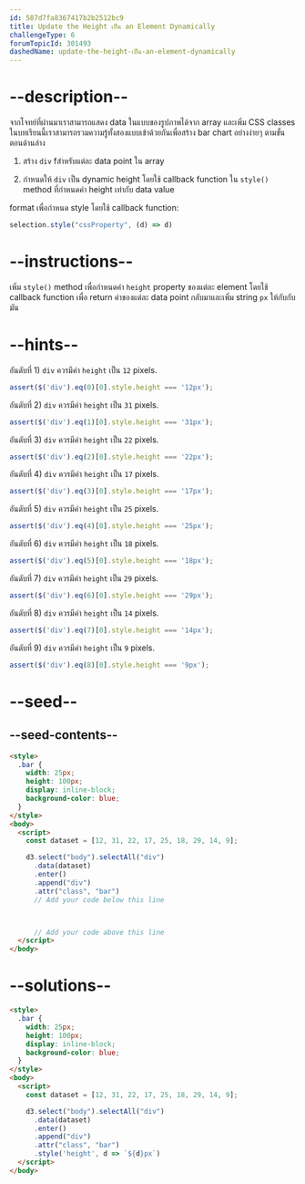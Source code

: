 ```yaml
---
id: 587d7fa8367417b2b2512bc9
title: Update the Height เป็น an Element Dynamically
challengeType: 6
forumTopicId: 301493
dashedName: update-the-height-เป็น-an-element-dynamically
---
```


# --description--

จากโจทย์ที่ผ่านมาเราสามารถแสดง data ในแบบของรูปภาพได้จาก array และเพิ่ม CSS classes ในบทเรียนนี้เราสามารถรวมความรู้ทั้งสองแบบเข้าด้วยกันเพื่อสร้าง bar chart อย่างง่ายๆ ตามขั้นตอนด้านล่าง

1) สร้าง `div` fสำหรับแต่ละ data point ใน array

2) กำหนดให้ `div` เป็น dynamic height โดยใช้ callback function ใน `style()` method ที่กำหนดค่า height เท่ากับ data value

format เพื่อกำหนด style โดยใช้ callback function:

```js
selection.style("cssProperty", (d) => d)
```

# --instructions--

เพิ่ม `style()` method เพื่อกำหนดค่า `height` property ของแต่ละ element โดยใช้ callback function เพื่อ return ค่าของแต่ละ data point กลับมาและเพิ่ม string `px` ให้กับกับมัน

# --hints--

อันดับที่ 1) `div` ควรมีค่า `height` เป็น `12` pixels.

```js
assert($('div').eq(0)[0].style.height === '12px');
```

อันดับที่ 2) `div` ควรมีค่า `height` เป็น `31` pixels.

```js
assert($('div').eq(1)[0].style.height === '31px');
```

อันดับที่ 3) `div` ควรมีค่า `height` เป็น `22` pixels.

```js
assert($('div').eq(2)[0].style.height === '22px');
```

อันดับที่ 4) `div` ควรมีค่า `height` เป็น `17` pixels.

```js
assert($('div').eq(3)[0].style.height === '17px');
```

อันดับที่ 5) `div` ควรมีค่า `height` เป็น `25` pixels.

```js
assert($('div').eq(4)[0].style.height === '25px');
```

อันดับที่ 6) `div` ควรมีค่า `height` เป็น `18` pixels.

```js
assert($('div').eq(5)[0].style.height === '18px');
```

อันดับที่ 7) `div` ควรมีค่า `height` เป็น `29` pixels.

```js
assert($('div').eq(6)[0].style.height === '29px');
```

อันดับที่ 8) `div` ควรมีค่า `height` เป็น `14` pixels.

```js
assert($('div').eq(7)[0].style.height === '14px');
```

อันดับที่ 9) `div` ควรมีค่า `height` เป็น `9` pixels.

```js
assert($('div').eq(8)[0].style.height === '9px');
```

# --seed--

## --seed-contents--

```html
<style>
  .bar {
    width: 25px;
    height: 100px;
    display: inline-block;
    background-color: blue;
  }
</style>
<body>
  <script>
    const dataset = [12, 31, 22, 17, 25, 18, 29, 14, 9];

    d3.select("body").selectAll("div")
      .data(dataset)
      .enter()
      .append("div")
      .attr("class", "bar")
      // Add your code below this line



      // Add your code above this line
  </script>
</body>
```

# --solutions--

```html
<style>
  .bar {
    width: 25px;
    height: 100px;
    display: inline-block;
    background-color: blue;
  }
</style>
<body>
  <script>
    const dataset = [12, 31, 22, 17, 25, 18, 29, 14, 9];

    d3.select("body").selectAll("div")
      .data(dataset)
      .enter()
      .append("div")
      .attr("class", "bar")
      .style('height', d => `${d}px`)
  </script>
</body>
```
